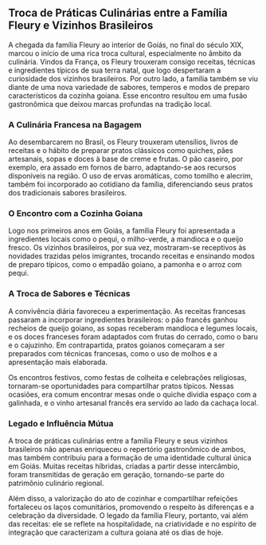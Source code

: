 ## Troca de Práticas Culinárias entre a Família Fleury e Vizinhos Brasileiros

A chegada da família Fleury ao interior de Goiás, no final do século XIX, marcou o início de uma rica troca cultural, especialmente no âmbito da culinária. Vindos da França, os Fleury trouxeram consigo receitas, técnicas e ingredientes típicos de sua terra natal, que logo despertaram a curiosidade dos vizinhos brasileiros. Por outro lado, a família também se viu diante de uma nova variedade de sabores, temperos e modos de preparo característicos da cozinha goiana. Esse encontro resultou em uma fusão gastronômica que deixou marcas profundas na tradição local.

### A Culinária Francesa na Bagagem

Ao desembarcarem no Brasil, os Fleury trouxeram utensílios, livros de receitas e o hábito de preparar pratos clássicos como quiches, pães artesanais, sopas e doces à base de creme e frutas. O pão caseiro, por exemplo, era assado em fornos de barro, adaptando-se aos recursos disponíveis na região. O uso de ervas aromáticas, como tomilho e alecrim, também foi incorporado ao cotidiano da família, diferenciando seus pratos dos tradicionais sabores brasileiros.

### O Encontro com a Cozinha Goiana

Logo nos primeiros anos em Goiás, a família Fleury foi apresentada a ingredientes locais como o pequi, o milho-verde, a mandioca e o queijo fresco. Os vizinhos brasileiros, por sua vez, mostraram-se receptivos às novidades trazidas pelos imigrantes, trocando receitas e ensinando modos de preparo típicos, como o empadão goiano, a pamonha e o arroz com pequi.

### A Troca de Sabores e Técnicas

A convivência diária favoreceu a experimentação. As receitas francesas passaram a incorporar ingredientes brasileiros: o pão francês ganhou recheios de queijo goiano, as sopas receberam mandioca e legumes locais, e os doces franceses foram adaptados com frutas do cerrado, como o baru e o cajuzinho. Em contrapartida, pratos goianos começaram a ser preparados com técnicas francesas, como o uso de molhos e a apresentação mais elaborada.

Os encontros festivos, como festas de colheita e celebrações religiosas, tornaram-se oportunidades para compartilhar pratos típicos. Nessas ocasiões, era comum encontrar mesas onde o quiche dividia espaço com a galinhada, e o vinho artesanal francês era servido ao lado da cachaça local.

### Legado e Influência Mútua

A troca de práticas culinárias entre a família Fleury e seus vizinhos brasileiros não apenas enriqueceu o repertório gastronômico de ambos, mas também contribuiu para a formação de uma identidade cultural única em Goiás. Muitas receitas híbridas, criadas a partir desse intercâmbio, foram transmitidas de geração em geração, tornando-se parte do patrimônio culinário regional.

Além disso, a valorização do ato de cozinhar e compartilhar refeições fortaleceu os laços comunitários, promovendo o respeito às diferenças e a celebração da diversidade. O legado da família Fleury, portanto, vai além das receitas: ele se reflete na hospitalidade, na criatividade e no espírito de integração que caracterizam a cultura goiana até os dias de hoje.